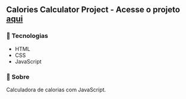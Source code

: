 ## Calories Calculator Project - Acesse o projeto <a href="https://fabio7andrade.github.io/calories-calculator-project/">aqui</a>

### :floppy_disk: Tecnologias
 - HTML
 - CSS
 - JavaScript

### :mega: Sobre
Calculadora de calorias com JavaScript.
